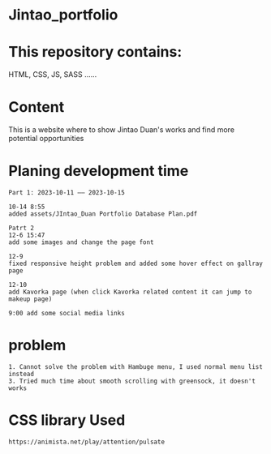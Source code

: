 # Jintao_portfolio

# This repository contains:
HTML, CSS, JS, SASS ......

# Content
This is a website where to show Jintao Duan's works and find more potential opportunities

# Planing development time
    Part 1: 2023-10-11 —— 2023-10-15

    10-14 8:55
    added assets/JIntao_Duan Portfolio Database Plan.pdf

    Patrt 2
    12-6 15:47
    add some images and change the page font

    12-9 
    fixed responsive height problem and added some hover effect on gallray page 

    12-10 
    add Kavorka page (when click Kavorka related content it can jump to makeup page)

    9:00 add some social media links

# problem 
    1. Cannot solve the problem with Hambuge menu, I used normal menu list instead
    3. Tried much time about smooth scrolling with greensock, it doesn't works 


# CSS library Used
    https://animista.net/play/attention/pulsate
